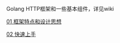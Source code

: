 Golang HTTP框架和一些基本组件，详见wiki

[01 框架特点和设计思想](https://github.com/k81/kate/blob/master/docs/doc.md)

[02 快速上手](https://github.com/k81/kate/blob/master/docs/quickstart.md)
